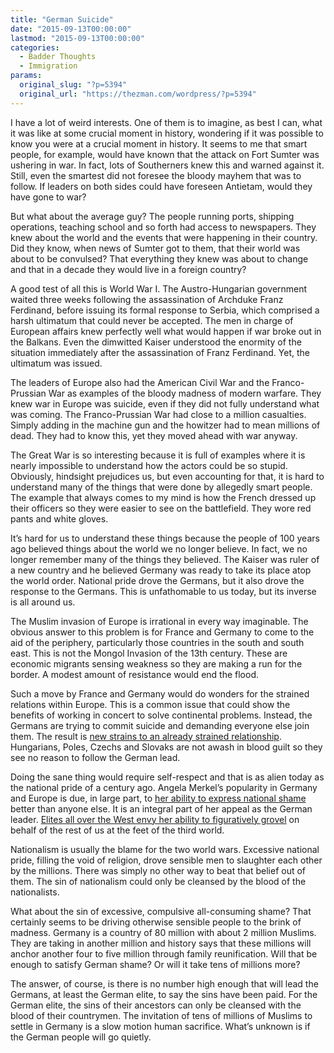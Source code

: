 ```yaml
---
title: "German Suicide"
date: "2015-09-13T00:00:00"
lastmod: "2015-09-13T00:00:00"
categories:
  - Badder Thoughts
  - Immigration
params:
  original_slug: "?p=5394"
  original_url: "https://thezman.com/wordpress/?p=5394"
---
```


I have a lot of weird interests. One of them is to imagine, as best I
can, what it was like at some crucial moment in history, wondering if it
was possible to know you were at a crucial moment in history. It seems
to me that smart people, for example, would have known that the attack
on Fort Sumter was ushering in war. In fact, lots of Southerners knew
this and warned against it. Still, even the smartest did not foresee the
bloody mayhem that was to follow. If leaders on both sides could have
foreseen Antietam, would they have gone to war?

But what about the average guy? The people running ports, shipping
operations, teaching school and so forth had access to newspapers. They
knew about the world and the events that were happening in their
country. Did they know, when news of Sumter got to them, that their
world was about to be convulsed? That everything they knew was about to
change and that in a decade they would live in a foreign country?

A good test of all this is World War I. The Austro-Hungarian government
waited three weeks following the assassination of Archduke Franz
Ferdinand, before issuing its formal response to Serbia, which comprised
a harsh ultimatum that could never be accepted. The men in charge of
European affairs knew perfectly well what would happen if war broke out
in the Balkans. Even the dimwitted Kaiser understood the enormity of the
situation immediately after the assassination of Franz Ferdinand. Yet,
the ultimatum was issued.

The leaders of Europe also had the American Civil War and the
Franco-Prussian War as examples of the bloody madness of modern warfare.
They knew war in Europe was suicide, even if they did not fully
understand what was coming. The Franco-Prussian War had close to a
million casualties. Simply adding in the machine gun and the howitzer
had to mean millions of dead. They had to know this, yet they moved
ahead with war anyway.

The Great War is so interesting because it is full of examples where it
is nearly impossible to understand how the actors could be so stupid.
Obviously, hindsight prejudices us, but even accounting for that, it is
hard to understand many of the things that were done by allegedly smart
people. The example that always comes to my mind is how the French
dressed up their officers so they were easier to see on the battlefield.
They wore red pants and white gloves.

It’s hard for us to understand these things because the people of 100
years ago believed things about the world we no longer believe. In fact,
we no longer remember many of the things they believed. The Kaiser was
ruler of a new country and he believed Germany was ready to take its
place atop the world order. National pride drove the Germans, but it
also drove the response to the Germans. This is unfathomable to us
today, but its inverse is all around us.

The Muslim invasion of Europe is irrational in every way imaginable. The
obvious answer to this problem is for France and Germany to come to the
aid of the periphery, particularly those countries in the south and
south east. This is not the Mongol Invasion of the 13th century. These
are economic migrants sensing weakness so they are making a run for the
border. A modest amount of resistance would end the flood.

Such a move by France and Germany would do wonders for the strained
relations within Europe. This is a common issue that could show the
benefits of working in concert to solve continental problems. Instead,
the Germans are trying to commit suicide and demanding everyone else
join them. The result is [new strains to an already strained
relationship](http://www.nytimes.com/2015/09/13/world/europe/eastern-europe-migrant-refugee-crisis.html).
Hungarians, Poles, Czechs and Slovaks are not awash in blood guilt so
they see no reason to follow the German lead.

Doing the sane thing would require self-respect and that is as alien
today as the national pride of a century ago. Angela Merkel’s popularity
in Germany and Europe is due, in large part, to [her ability to express
national
shame](http://www.telegraph.co.uk/news/worldnews/europe/germany/10255833/Merkel-expresses-her-deep-sorrow-and-shame-during-historic-Dachau-visit.html)
better than anyone else. It is an integral part of her appeal as the
German leader. [Elites all over the West envy her ability to
figuratively
grovel](https://www.washingtonpost.com/news/on-leadership/wp/2015/09/11/on-refugee-crisis-germanys-angela-merkel-has-found-a-bold-voice/)
on behalf of the rest of us at the feet of the third world.

Nationalism is usually the blame for the two world wars. Excessive
national pride, filling the void of religion, drove sensible men to
slaughter each other by the millions. There was simply no other way to
beat that belief out of them. The sin of nationalism could only be
cleansed by the blood of the nationalists.

What about the sin of excessive, compulsive all-consuming shame? That
certainly seems to be driving otherwise sensible people to the brink of
madness. Germany is a country of 80 million with about 2 million
Muslims. They are taking in another million and history says that these
millions will anchor another four to five million through family
reunification. Will that be enough to satisfy German shame? Or will it
take tens of millions more?

The answer, of course, is there is no number high enough that will lead
the Germans, at least the German elite, to say the sins have been paid.
For the German elite, the sins of their ancestors can only be cleansed
with the blood of their countrymen. The invitation of tens of millions
of Muslims to settle in Germany is a slow motion human sacrifice. What’s
unknown is if the German people will go quietly.
